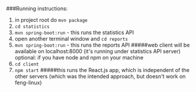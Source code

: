 ###Running instructions:
1. in project root do `mvn package`
2. `cd statistics`
3. `mvn spring-boot:run` - this runs the statistics API
4. open another terminal window and `cd reports`
5. `mvn spring-boot:run` - this runs the reports API
#####web client will be available on localhost:8000 (it's running under statistics API server)
optional: if you have node and npm on your machine
1. `cd client`
2. `npm start`
#####this runs the React.js app, which is independent of the other servers (which was the intended approach, but doesn't work on feng-linux)